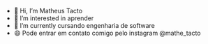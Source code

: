 - 👋 Hi, I’m Matheus Tacto 
- 👀 I’m interested in aprender
- 🌱 I’m currently cursando engenharia de software 
- 😄 Pode entrar em contato comigo pelo instagram @mathe_tacto


<!---
Matheustacto/Matheustacto is a ✨ special ✨ repository because its `README.md` (this file) appears on your GitHub profile.
You can click the Preview link to take a look at your changes.
--->
